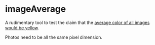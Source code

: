 imageAverage
============

A rudimentary tool to test the claim that the [average color of all images would be yellow][1]. 

Photos need to be all the same pixel dimension. 

[1]: http://www.theatlantic.com/technology/archive/2014/08/the-color-of-every-photo-on-the-internet-blended-together-is-orange/378614/ "The color of every photo on the internet blended together is orange"

